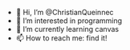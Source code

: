 - 👋 Hi, I’m @ChristianQueinnec
- 👀 I’m interested in programming
- 🌱 I’m currently learning canvas
- 📫 How to reach me: find it!

<!---
ChristianQueinnec/ChristianQueinnec is a ✨ special ✨ repository because its `README.md` (this file) appears on your GitHub profile.
You can click the Preview link to take a look at your changes.
--->
